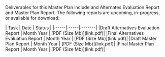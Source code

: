 Deliverables for this Master Plan include and Alternates Evaluation Report and Master Plan Report. The following reports are upcoming, in-progress, or available for download:

<div class="tables-begin"></div>
| Task | Date | Status |
|:-----|:-----|:-------|
|Draft Alternatives Evaluation Report | Month Year | [PDF (Size Mb)](link.pdf)|
|Final Alternatives Evaluation Report | Month Year | [PDF (Size Mb)](link.pdf)|
|Draft Master Plan Report | Month Year | [PDF (Size Mb)](link.pdf)|
|Final Master Plan Report | Month Year | [PDF (Size Mb)](link.pdf)|

<div class="tables-end"></div>
